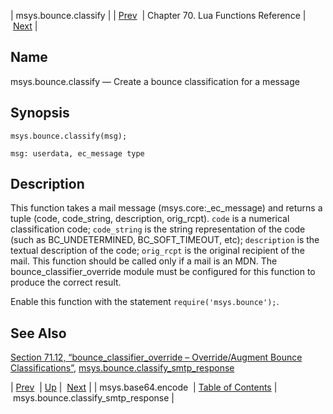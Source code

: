 | msys.bounce.classify |
| [Prev](lua.ref.msys.base64.encode)  | Chapter 70. Lua Functions Reference |  [Next](lua.ref.msys.bounce.classify_smtp_response) |

<a name="lua.ref.msys.bounce.classify"></a>
## Name

msys.bounce.classify — Create a bounce classification for a message

<a name="idp17592288"></a>
## Synopsis

`msys.bounce.classify(msg);`

`msg: userdata, ec_message type`<a name="idp17595232"></a>
## Description

This function takes a mail message (msys.core:_ec_message) and returns a tuple (code, code_string, description, orig_rcpt). `code` is a numerical classification code; `code_string` is the string representation of the code (such as BC_UNDETERMINED, BC_SOFT_TIMEOUT, etc); `description` is the textual description of the code; `orig_rcpt` is the original recipient of the mail. This function should be called only if a mail is an MDN. The bounce_classifier_override module must be configured for this function to produce the correct result.

Enable this function with the statement `require('msys.bounce');`.

<a name="idp17600272"></a>
## See Also

[Section 71.12, “bounce_classifier_override – Override/Augment Bounce Classifications”](modules.bounce_classifier_override "71.12. bounce_classifier_override – Override/Augment Bounce Classifications"), [msys.bounce.classify_smtp_response](lua.ref.msys.bounce.classify_smtp_response "msys.bounce.classify_smtp_response")

| [Prev](lua.ref.msys.base64.encode)  | [Up](lua.function.details) |  [Next](lua.ref.msys.bounce.classify_smtp_response) |
| msys.base64.encode  | [Table of Contents](index) |  msys.bounce.classify_smtp_response |


